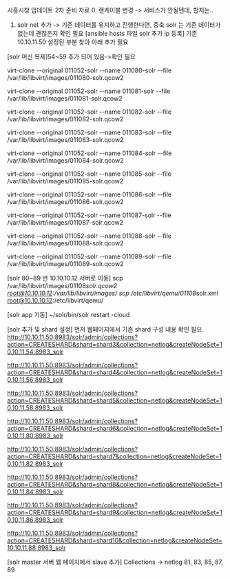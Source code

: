 시흥시청 업데이트 2차 준비 자료
0. 랜케이블 변경 -> 서비스가 안될텐데, 할지는..

1. solr net 추가 -> 기존 데이터를 유지하고 진행한다면, 증축 solr 는 기존 데이터가 없는데 괜찮은지 확인 필요
[ansible hosts 파일 solr 추가 ip 등록]
기존 10.10.11.50 설정된 부분 찾아 아래 추가 필요

[solr 머신 복제]54~59 추가 되어 있음->확인 필요

virt-clone --original 011052-solr --name 011080-solr --file /var/lib/libvirt/images/011080-solr.qcow2

virt-clone --original 011052-solr --name 011081-solr --file /var/lib/libvirt/images/011081-solr.qcow2

virt-clone --original 011052-solr --name 011082-solr --file /var/lib/libvirt/images/011082-solr.qcow2

virt-clone --original 011052-solr --name 011083-solr --file /var/lib/libvirt/images/011083-solr.qcow2

virt-clone --original 011052-solr --name 011084-solr --file /var/lib/libvirt/images/011084-solr.qcow2

virt-clone --original 011052-solr --name 011085-solr --file /var/lib/libvirt/images/011085-solr.qcow2

virt-clone --original 011052-solr --name 011086-solr --file /var/lib/libvirt/images/011086-solr.qcow2

virt-clone --original 011052-solr --name 011087-solr --file /var/lib/libvirt/images/011087-solr.qcow2

virt-clone --original 011052-solr --name 011088-solr --file /var/lib/libvirt/images/011088-solr.qcow2

virt-clone --original 011052-solr --name 011089-solr --file /var/lib/libvirt/images/011089-solr.qcow2

[solr 80~89 번 10.10.10.12 서버로 이동]
scp /var/lib/libvirt/images/01108*solr.qcow2 root@10.10.10.12:/var/lib/libvirt/images/
scp /etc/libvirt/qemu/01108*solr.xml root@10.10.10.12:/etc/libvirt/qemu/

[solr app 기동]
~/solr/bin/solr restart -cloud

[solr 추가 및 shard 설정]
먼저 웹페이지에서 기존 shard 구성 내용 확인 필요.
http://10.10.11.50:8983/solr/admin/collections?action=CREATESHARD&shard=shard3&collection=netlog&createNodeSet=10.10.11.54:8983_solr

http://10.10.11.50:8983/solr/admin/collections?action=CREATESHARD&shard=shard4&collection=netlog&createNodeSet=10.10.11.56:8983_solr

http://10.10.11.50:8983/solr/admin/collections?action=CREATESHARD&shard=shard5&collection=netlog&createNodeSet=10.10.11.58:8983_solr

http://10.10.11.50:8983/solr/admin/collections?action=CREATESHARD&shard=shard6&collection=netlog&createNodeSet=10.10.11.80:8983_solr

http://10.10.11.50:8983/solr/admin/collections?action=CREATESHARD&shard=shard7&collection=netlog&createNodeSet=10.10.11.82:8983_solr

http://10.10.11.50:8983/solr/admin/collections?action=CREATESHARD&shard=shard8&collection=netlog&createNodeSet=10.10.11.84:8983_solr

http://10.10.11.50:8983/solr/admin/collections?action=CREATESHARD&shard=shard9&collection=netlog&createNodeSet=10.10.11.86:8983_solr

http://10.10.11.50:8983/solr/admin/collections?action=CREATESHARD&shard=shard10&collection=netlog&createNodeSet=10.10.11.88:8983_solr

[solr master 서버 웹 페이지에서 slave 추가]
Collections -> netlog
81, 83, 85, 87, 89
